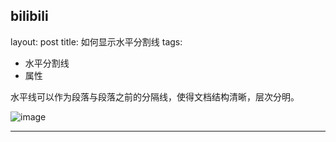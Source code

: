 bilibili
---
layout: post
title: 如何显示水平分割线
tags:
- 水平分割线
- 属性


水平线可以作为段落与段落之前的分隔线，使得文档结构清晰，层次分明。

![image](Debbie925.github.io/img/20160413065218915.jpg)

---
